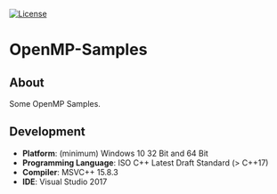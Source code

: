 [![License][s1]][li]

[s1]: https://img.shields.io/badge/license-GPL%203.0-blue.svg

[li]: https://raw.githubusercontent.com/matt77hias/OpenMP-Samples/master/LICENSE.txt

# OpenMP-Samples

## About
Some OpenMP Samples.

## Development
* **Platform**: (minimum) Windows 10 32 Bit and 64 Bit
* **Programming Language**: ISO C++ Latest Draft Standard (> C++17)
* **Compiler**: MSVC++ 15.8.3
* **IDE**: Visual Studio 2017
